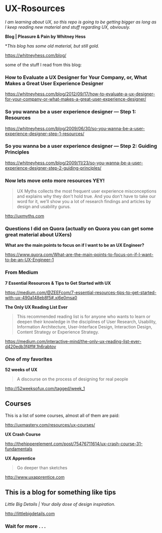 # UX-Rosources

*I am learning about UX, so this repo is going to be getting bigger as long as I keep reading new material and stuff regarding UX, obviously.*

**Blog | Pleasure & Pain by Whitney Hess**

**This blog has some old material, but still gold.*

https://whitneyhess.com/blog/

some of the stuff I read from this blog:

### How to Evaluate a UX Designer for Your Company, or, What Makes a Great User Experience Designer

https://whitneyhess.com/blog/2012/09/17/how-to-evaluate-a-ux-designer-for-your-company-or-what-makes-a-great-user-experience-designer/

### So you wanna be a user experience designer — Step 1: Resources

https://whitneyhess.com/blog/2009/06/30/so-you-wanna-be-a-user-experience-designer-step-1-resources/

### So you wanna be a user experience designer — Step 2: Guiding Principles

https://whitneyhess.com/blog/2009/11/23/so-you-wanna-be-a-user-experience-designer-step-2-guiding-principles/

### Now lets move onto more resources **YEY!**

>UX Myths collects the most frequent user experience misconceptions and explains why they don't hold true. And you don't have to take our word for it, we'll show you a lot of research findings and articles by design and usability gurus.

http://uxmyths.com

### Questions I did on Quora (actually on Quora you can get some great material about UXers)

**What are the main points to focus on if I want to be an UX Engineer?**

https://www.quora.com/What-are-the-main-points-to-focus-on-if-I-want-to-be-an-UX-Engineer-1

### From Medium 

**7 Essential Resources & Tips to Get Started with UX**

https://medium.com/@ZEEFcom/7-essential-resources-tips-to-get-started-with-ux-490a148eb8f5#.xi6e0msa0

**The Only UX Reading List Ever**

>This recommended reading list is for anyone who wants to learn or deepen their knowledge in the disciplines of User Research, Usability, Information Architecture, User-Interface Design, Interaction Design, Content Strategy or Experience Strategy.

https://medium.com/interactive-mind/the-only-ux-reading-list-ever-d420edb3f4ff#.1h6rabtov

### One of my favorites

**52 weeks of UX**

>A discourse on the process of designing for real people

http://52weeksofux.com/tagged/week_1

## Courses

This is a list of some courses, almost all of them are paid:

http://uxmastery.com/resources/ux-courses/

**UX Crash Course**

http://thehipperelement.com/post/75476711614/ux-crash-course-31-fundamentals

**UX Apprentice**

>Go deeper than sketches

http://www.uxapprentice.com

## This is a blog for something like tips

*Little Big Details | Your daily dose of design inspiration.*

http://littlebigdetails.com

### Wait for more . . .
